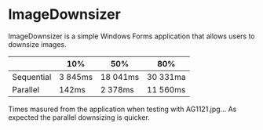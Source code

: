 # ImageDownsizer

ImageDownsizer is a simple Windows Forms application that allows users to downsize images.

|         |10%      | 50%      | 80%|
|--|--|--|--|
Sequential| 3 845ms | 18 041ms | 30 331ma|
Parallel  | 142ms | 2 378ms | 11 560ms|

Times masured from the application when testing with AG1121.jpg... As expected the parallel downsizing is quicker.
